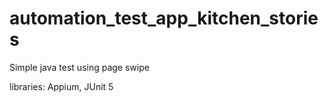 # automation_test_app_kitchen_stories

Simple java test using page swipe

libraries: Appium, JUnit 5
